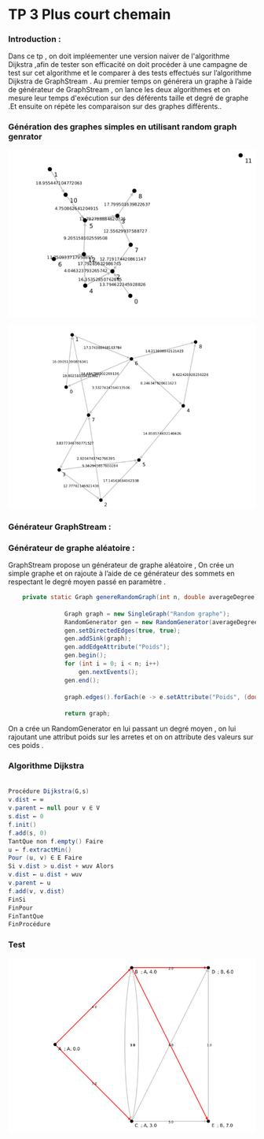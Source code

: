 # TP 3 Plus court chemain

### Introduction :
Dans ce tp , on  doit impléementer une version naiver de l'algorithme Dijkstra
,afin de tester son efficacité on doit procéder à une campagne de test sur cet algorithme et le comparer à des tests effectués sur l’algorithme Dijkstra de GraphStream .
Au premier temps on générera un graphe à l’aide de générateur de GraphStream , on lance les deux algorithmes et on mesure leur temps d'exécution sur des déférents taille  et degré de graphe .Et ensuite on répète les comparaison sur des graphes différents..
### Génération des graphes simples en utilisant random graph genrator
![Generation de graphes simples  ](data/g2.png)   

![Generation de graphes simples  ](data/g3.png)
###  Générateur GraphStream  :
### Générateur de graphe aléatoire :

GraphStream propose un générateur de graphe aléatoire , On crée un simple graphe et on rajoute  à l’aide de ce générateur
des sommets en respectant le degré moyen passé en paramètre .
```java
    private static Graph genereRandomGraph(int n, double averageDegree) {

                Graph graph = new SingleGraph("Random graphe");
                RandomGenerator gen = new RandomGenerator(averageDegree);
                gen.setDirectedEdges(true, true);
                gen.addSink(graph);
                gen.addEdgeAttribute("Poids");
                gen.begin();
                for (int i = 0; i < n; i++)
                    gen.nextEvents();
                gen.end();
        
                graph.edges().forEach(e -> e.setAttribute("Poids", (double) Math.abs(Math.random() * 20) + 1));
        
                return graph;
```

On a crée un RandomGenerator en lui passant un degré moyen , on lui rajoutant une attribut poids sur les
arretes et on on attribute des valeurs sur ces poids .

### Algorithme Dijkstra 

```java

Procédure Dijkstra(G,s)
v.dist ← ∞
v.parent ← null pour v ∈ V
s.dist ← 0
f.init()
f.add(s, 0)
TantQue non f.empty() Faire
u ← f.extractMin()
Pour (u, v) ∈ E Faire
Si v.dist > u.dist + wuv Alors
v.dist ← u.dist + wuv
v.parent ← u
f.add(v, v.dist)
FinSi
FinPour
FinTantQue
FinProcédure

```




### Test 
![Test algorithme DijkstraNaive ](data/2graph.png)   


